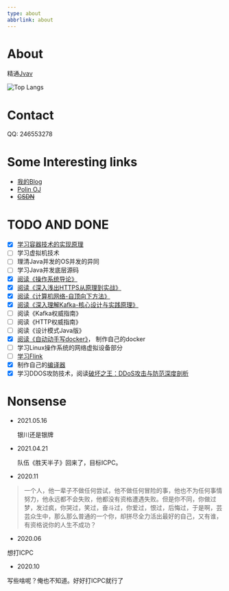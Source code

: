 ```yaml
---
type: about
abbrlink: about
---
```




# About

精通[Jvav](https://jvav.top/)

![Top Langs](https://github-readme-stats.vercel.app/api/top-langs/?username=fightinggg&hide=typescript,glsl,css,html)

# Contact

QQ: 246553278

# Some Interesting links
- [我的Blog](https://fightinggg.github.io)
- [Polin OJ](http://fightinggg.top:8081)
- ~~[CSDN](https://blog.csdn.net/qq_41157212?spm=1010.2135.3001.5343)~~

# TODO AND DONE

- [x] [学习容器技术的实现原理](https://fightinggg.github.io/QRN6OO.html)
- [ ] 学习虚拟机技术
- [ ] 理清Java并发的OS并发的异同
- [ ] 学习Java并发底层源码
- [X] [阅读《操作系统导论》](https://fightinggg.github.io/QPI740.html)
- [X] [阅读《深入浅出HTTPS从原理到实战》](https://fightinggg.github.io/QI78G0.html)
- [X] [阅读《计算机网络-自顶向下方法》](https://fightinggg.github.io/QQTKJ0.html)
- [X] [阅读《深入理解Kafka-核心设计与实践原理》](https://fightinggg.github.io/QQRN80.html)
- [ ] 阅读《Kafka权威指南》
- [ ] 阅读《HTTP权威指南》
- [ ] 阅读《设计模式Java版》
- [x] [阅读《自动动手写docker》](https://fightinggg.github.io/QRN6OO.html)， 制作自己的docker
- [ ] 学习Linux操作系统的网络虚拟设备部分
- [ ] [学习Flink](https://confucianzuoyuan.github.io/flink-tutorial/book/)
- [x] 制作自己的[编译器](https://fightinggg.github.io/QV7MPO.html)
- [x] 学习DDOS攻防技术，阅读[破坏之王：DDoS攻击与防范深度剖析](https://fightinggg.github.io/QZ0M0C.html)

# Nonsense

- 2021.05.16

  银川还是银牌
- 2021.04.21

  队伍《胜天半子》回来了，目标ICPC。
- 2020.11

> 一个人，他一辈子不做任何尝试，他不做任何冒险的事，他也不为任何事情努力，他永远都不会失败，他都没有资格遭遇失败。但是你不同，你做过梦，发过疯，你哭过，笑过，奋斗过，你爱过，恨过，后悔过，于是啊，芸芸众生中，那么那么普通的一个你，却拼尽全力活出最好的自己，又有谁，有资格说你的人生不成功？

- 2020.06

想打ICPC

- 2020.10

写些啥呢？俺也不知道。好好打ICPC就行了
